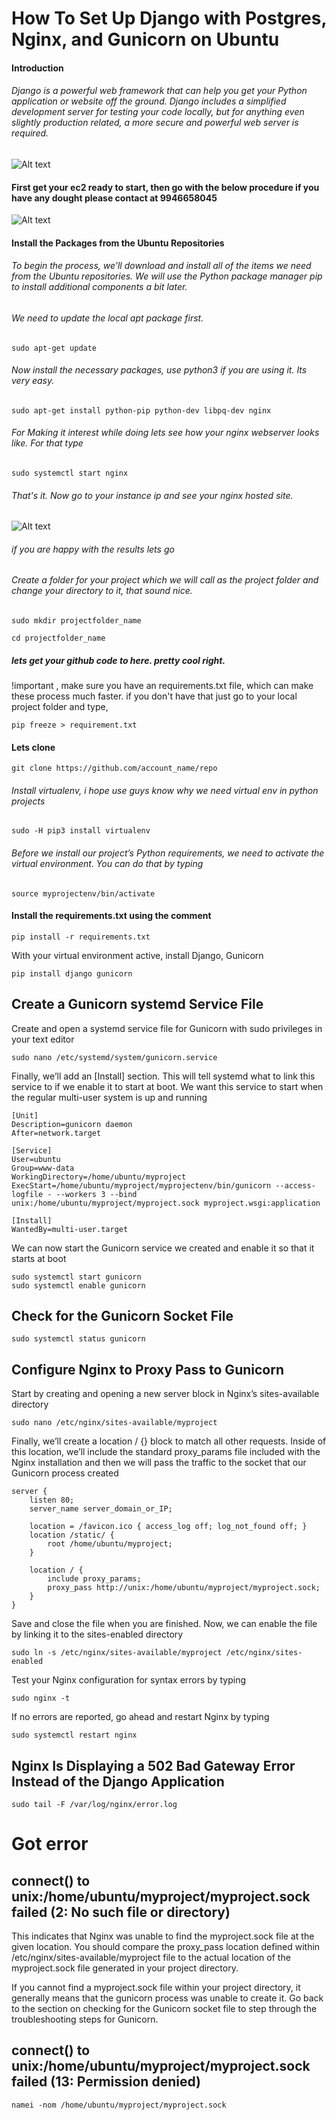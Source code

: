 # How To Set Up Django with Postgres, Nginx, and Gunicorn on Ubuntu 
#### Introduction
###### Django is a powerful web framework that can help you get your Python application or website off the ground. Django includes a simplified development server for testing your code locally, but for anything even slightly production related, a more secure and powerful web server is required.

![Alt text](https://www.projecthosts.com/wp-content/uploads/2022/10/AWS_Header-1-1024x429.png)

#### First get your ec2 ready to start, then go with the below procedure if you have any dought please contact at 9946658045
![Alt text]([https://www.projecthosts.com/wp-content/uploads/2022/10/AWS_Header-1-1024x429.png](https://qph.cf2.quoracdn.net/main-qimg-8bf847f4e53c1910b341fa21d70b0299-lq))

#### Install the Packages from the Ubuntu Repositories
###### To begin the process, we’ll download and install all of the items we need from the Ubuntu repositories. We will use the Python package manager pip to install additional components a bit later.

###### We need to update the local apt package first. 
```
sudo apt-get update
```
###### Now install the necessary packages, use python3 if you are using it. Its very easy. 
```
sudo apt-get install python-pip python-dev libpq-dev nginx
```
###### For Making it interest while doing lets see how your nginx webserver looks like. For that type
```
sudo systemctl start nginx
```
###### That's it. Now go to your instance ip and see your nginx hosted site.

![Alt text](https://rdr-it.com/wp-content/uploads/2020/09/ubuntu-nginx-php-mariadb-010.png)
###### if you are happy with the results lets go
###### Create a folder for your project which we will call as the project folder and change your directory to it, that sound nice.
```
sudo mkdir projectfolder_name
```
```
cd projectfolder_name
```
#####  lets get your github code to here. pretty cool right. 
!important , make sure you have an requirements.txt file, which can make these process much faster. if you don't have that just go to your local project folder and type,
```
pip freeze > requirement.txt
```
#### Lets clone
```
git clone https://github.com/account_name/repo
```
###### Install virtualenv, i hope use guys know why we need virtual env in python projects
```
sudo -H pip3 install virtualenv
```
###### Before we install our project’s Python requirements, we need to activate the virtual environment. You can do that by typing
```
source myprojectenv/bin/activate
```
#### Install the requirements.txt using the comment
```
pip install -r requirements.txt
```
With your virtual environment active, install Django, Gunicorn
```
pip install django gunicorn
```
## Create a Gunicorn systemd Service File
Create and open a systemd service file for Gunicorn with sudo privileges in your text editor
```
sudo nano /etc/systemd/system/gunicorn.service
```
Finally, we’ll add an [Install] section. This will tell systemd what to link this service to if we enable it to start at boot. We want this service to start when the regular multi-user system is up and running

```
[Unit]
Description=gunicorn daemon
After=network.target

[Service]
User=ubuntu
Group=www-data
WorkingDirectory=/home/ubuntu/myproject
ExecStart=/home/ubuntu/myproject/myprojectenv/bin/gunicorn --access-logfile - --workers 3 --bind unix:/home/ubuntu/myproject/myproject.sock myproject.wsgi:application

[Install]
WantedBy=multi-user.target
```
We can now start the Gunicorn service we created and enable it so that it starts at boot

```
sudo systemctl start gunicorn
sudo systemctl enable gunicorn
```
## Check for the Gunicorn Socket File
```
sudo systemctl status gunicorn
```
## Configure Nginx to Proxy Pass to Gunicorn
Start by creating and opening a new server block in Nginx’s sites-available directory

```
sudo nano /etc/nginx/sites-available/myproject
```

Finally, we’ll create a location / {} block to match all other requests. Inside of this location, we’ll include the standard proxy_params file included with the Nginx installation and then we will pass the traffic to the socket that our Gunicorn process created

```
server {
    listen 80;
    server_name server_domain_or_IP;

    location = /favicon.ico { access_log off; log_not_found off; }
    location /static/ {
        root /home/ubuntu/myproject;
    }

    location / {
        include proxy_params;
        proxy_pass http://unix:/home/ubuntu/myproject/myproject.sock;
    }
}
```
Save and close the file when you are finished. Now, we can enable the file by linking it to the sites-enabled directory

```
sudo ln -s /etc/nginx/sites-available/myproject /etc/nginx/sites-enabled
```
Test your Nginx configuration for syntax errors by typing
```
sudo nginx -t
```
If no errors are reported, go ahead and restart Nginx by typing

```
sudo systemctl restart nginx
```

## Nginx Is Displaying a 502 Bad Gateway Error Instead of the Django Application
```
sudo tail -F /var/log/nginx/error.log
```

# Got error
## connect() to unix:/home/ubuntu/myproject/myproject.sock failed (2: No such file or directory)

This indicates that Nginx was unable to find the myproject.sock file at the given location. You should compare the proxy_pass location defined within /etc/nginx/sites-available/myproject file to the actual location of the myproject.sock file generated in your project directory.

If you cannot find a myproject.sock file within your project directory, it generally means that the gunicorn process was unable to create it. Go back to the section on checking for the Gunicorn socket file to step through the troubleshooting steps for Gunicorn.

## connect() to unix:/home/ubuntu/myproject/myproject.sock failed (13: Permission denied)
```
namei -nom /home/ubuntu/myproject/myproject.sock
```




